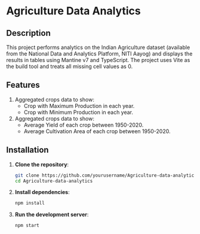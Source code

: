 # Agriculture Data Analytics

## Description

This project performs analytics on the Indian Agriculture dataset (available from the National Data and Analytics Platform, NITI Aayog) and displays the results in tables using Mantine v7 and TypeScript. The project uses Vite as the build tool and treats all missing cell values as 0.

## Features

1. Aggregated crops data to show:
   - Crop with Maximum Production in each year.
   - Crop with Minimum Production in each year.
2. Aggregated crops data to show:
   - Average Yield of each crop between 1950-2020.
   - Average Cultivation Area of each crop between 1950-2020.

## Installation

1. **Clone the repository**:
   ```bash
   git clone https://github.com/yourusername/Agriculture-data-analytics.git
   cd Agriculture-data-analytics

2. **Install dependencies**:
   ```bash
   npm install

3. **Run the development server**:
   ```bash
   npm start